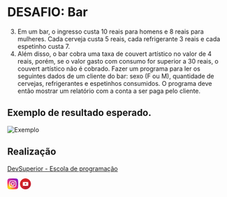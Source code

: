 <h1>DESAFIO: Bar</h1>

3. Em um bar, o ingresso custa 10 reais para homens e 8 reais para mulheres. Cada cerveja custa 5
   reais, cada refrigerante 3 reais e cada espetinho custa 7.
3.  Além disso, o bar cobra uma taxa de couvert artístico no valor de 4 reais, porém, se o valor gasto com consumo for superior a 30 reais,
   o couvert artístico não é cobrado. Fazer um programa para ler os seguintes dados de um cliente do bar: sexo (F ou M), quantidade de cervejas, refrigerantes e espetinhos consumidos. O programa deve então mostrar um relatório com a conta a ser paga pelo cliente.

##

<h2>Exemplo de resultado esperado.</h2>

![Exemplo](https://i.imgur.com/IfqE0vO.png)

<div style="align-items: center;">



## Realização

[DevSuperior - Escola de programação](https://devsuperior.com.br/)

[![DevSuperior no Instagram](https://raw.githubusercontent.com/devsuperior/bds-assets/main/ds/ig-icon.png)](https://instagram.com/devsuperior.ig) ![DevSuperior no Youtube](https://raw.githubusercontent.com/devsuperior/bds-assets/main/ds/yt-icon.png)